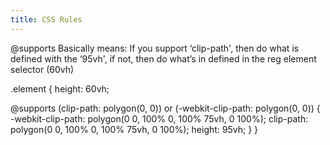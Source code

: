 ```yaml
---
title: CSS Rules
---
```


@supports
Basically means: If you support ‘clip-path', then do what is defined with the ‘95vh', if not, then do what’s in defined in the reg element selector (60vh)

 .element {
  height: 60vh;

  @supports (clip-path: polygon(0, 0)) or (-webkit-clip-path: polygon(0, 0)) {
    -webkit-clip-path: polygon(0 0, 100% 0, 100% 75vh, 0 100%);
    clip-path: polygon(0 0, 100% 0, 100% 75vh, 0 100%);
    height: 95vh;
  }
 }
